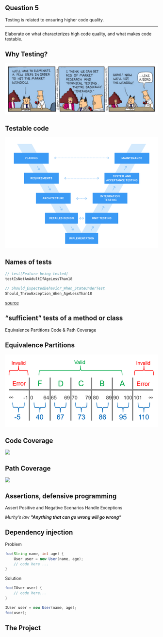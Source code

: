 <!-- slide -->

## Question 5
Testing is related to ensuring higher code quality. 

---
Elaborate on what characterizes high code quality,
and what makes code testable.

<!-- slide -->

## Why Testing?
![no test](../assets/comic-1.png)

<!-- slide -->

## Testable code
![v model](../assets/v-model.png)

<!-- slide --->

## Names of tests

```java
// test[Feature being tested]
testIsNotAnAdultIfAgeLessThan18
```

```java
// Should_ExpectedBehavior_When_StateUnderTest
Should_ThrowException_When_AgeLessThan18
```

[source](https://dzone.com/articles/7-popular-unit-test-naming)

<!-- slide --->

## “sufficient” tests of a method or class
Equivalence Partitions
Code & Path Coverage

<!-- slide --->
## Equivalence Partitions
![equivalence partitions](../assets/equivalence-partitions.png)  

<!-- slide --->

## Code Coverage
![](https://i.imgur.com/eYVORrU.png)

<!-- slide --->

## Path Coverage
![](https://i.imgur.com/lP55O5Q.png)


<!-- slide --->

## Assertions, defensive programming
Assert Positive and Negative Scenarios
Handle Exceptions

_Murhy’s law_
_**"Anything that can go wrong will go wrong"**_

<!-- slide --->

## Dependency injection
Problem
```java
foo(String name, int age) {
    User user = new User(name, age);
    // code here ...
}
```

Solution
```java
foo(IUser user) {
    // code here...
}
```
```java
IUser user = new User(name, age);
foo(user);
```

<!-- slide -->

## The Project